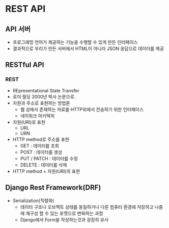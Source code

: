 # REST API

## API 서버

* 프로그래밍 언어가 제공하는 기능을 수행할 수 있게 만든 인터페이스
* 결과적으로 우리가 만든 서버에서 HTML이 아니라 JSON 응답으로 데이터를 제공



## RESTful API

### REST

* REpresentational State Transfer
* 로이 필딩 2000년 박사 논문으로.
* 자원과 주소로 표현하는 방법론
  * 웹 상에서 존재하는 자료를 HTTP위에서 전송하기 위한 인터페이스
  * 네이워크 아키텍처
* 자원(URI)로 표현
  * URL
  * URN
* HTTP method로 주소를 표현
  * GET : 데이터를 조회
  * POST : 데이터를 생성
  * PUT / PATCH : 데이터를 수정
  * DELETE : 데이터를 삭제
* HTTP method + 자원(URI)의 표현

##  Django Rest Framework(DRF)

* Serialization(직렬화)
  * 데이터 구조나 오브젝트 상태를 동일하거나 다른 컴퓨터 환경에 저장하고 나중에 재구성 할 수 있는 포맷으로 변화하는 과정
  * Django에서 Form을 작성하는것과 굉장히 유사